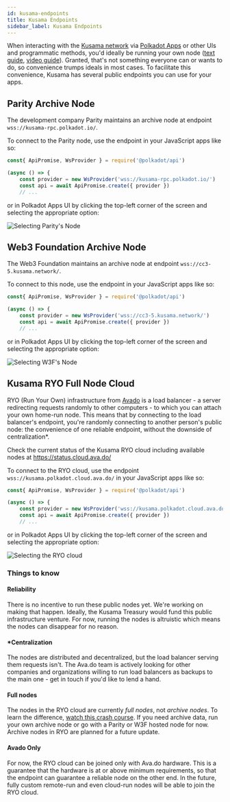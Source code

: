 ```yaml
---
id: kusama-endpoints
title: Kusama Endpoints
sidebar_label: Kusama Endpoints
---
```


When interacting with the [Kusama network](https://kusama.network) via [Polkadot Apps](https://polkadot.js.org/apps) or other UIs and programmatic methods, you'd ideally be running your own node ([text guide](maintain-sync), [video guide](https://www.youtube.com/watch?v=31DdfcxbAVs)). Granted, that's not something everyone can or wants to do, so convenience trumps ideals in most cases. To facilitate this convenience, Kusama has several public endpoints you can use for your apps.

## Parity Archive Node

The development company Parity maintains an archive node at endpoint `wss://kusama-rpc.polkadot.io/`. 

To connect to the Parity node, use the endpoint in your JavaScript apps like so:

```javascript
const{ ApiPromise, WsProvider } = require('@polkadot/api')

(async () => {
    const provider = new WsProvider('wss://kusama-rpc.polkadot.io/')
    const api = await ApiPromise.create({ provider })
    // ...
```

or in Polkadot Apps UI by clicking the top-left corner of the screen and selecting the appropriate option:

![Selecting Parity's Node](/img/endpoints/parity.png)

## Web3 Foundation Archive Node

The Web3 Foundation maintains an archive node at endpoint `wss://cc3-5.kusama.network/`. 

To connect to this node, use the endpoint in your JavaScript apps like so:

```javascript
const{ ApiPromise, WsProvider } = require('@polkadot/api')

(async () => {
    const provider = new WsProvider('wss://cc3-5.kusama.network/')
    const api = await ApiPromise.create({ provider })
    // ...
```

or in Polkadot Apps UI by clicking the top-left corner of the screen and selecting the appropriate option:

![Selecting W3F's Node](/img/endpoints/w3f.png)

## Kusama RYO Full Node Cloud

RYO (Run Your Own) infrastructure from [Avado](https://ava.do) is a load balancer - a server redirecting requests randomly to other computers - to which you can attach your own home-run node. This means that by connecting to the load balancer's endpoint, you're randomly connecting to another person's public node: the convenience of one reliable endpoint, without the downside of centralization\*.

Check the current status of the Kusama RYO cloud including available nodes at https://status.cloud.ava.do/

To connect to the RYO cloud, use the endpoint `wss://kusama.polkadot.cloud.ava.do/` in your JavaScript apps like so:

```javascript
const{ ApiPromise, WsProvider } = require('@polkadot/api')

(async () => {
    const provider = new WsProvider('wss://kusama.polkadot.cloud.ava.do/')
    const api = await ApiPromise.create({ provider })
    // ...
```

or in Polkadot Apps UI by clicking the top-left corner of the screen and selecting the appropriate option:

![Selecting the RYO cloud](/img/endpoints/ryo.png)

### Things to know

#### Reliability 

There is no incentive to run these public nodes yet. We're working on making that happen. Ideally, the Kusama Treasury would fund this public infrastructure venture. For now, running the nodes is altruistic which means the nodes can disappear for no reason.

#### \*Centralization

The nodes are distributed and decentralized, but the load balancer serving them requests isn't. The Ava.do team is actively looking for other companies and organizations willing to run load balancers as backups to the main one - get in touch if you'd like to lend a hand.

#### Full nodes

The nodes in the RYO cloud are currently *full nodes*, not *archive nodes*. To learn the difference, [watch this crash course](https://www.youtube.com/watch?v=31DdfcxbAVs). If you need archive data, run your own archive node or go with a Parity or W3F hosted node for now. Archive nodes in RYO are planned for a future update.

#### Avado Only

For now, the RYO cloud can be joined only with Ava.do hardware. This is a guarantee that the hardware is at or above minimum requirements, so that the endpoint can guarantee a reliable node on the other end. In the future, fully custom remote-run and even cloud-run nodes will be able to join the RYO cloud.
